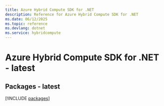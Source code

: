 ```yaml
---
title: Azure Hybrid Compute SDK for .NET
description: Reference for Azure Hybrid Compute SDK for .NET
ms.date: 06/12/2025
ms.topic: reference
ms.devlang: dotnet
ms.service: hybridcompute
---
```

# Azure Hybrid Compute SDK for .NET - latest
## Packages - latest
[!INCLUDE [packages](hybrid-compute-index.md)]